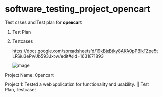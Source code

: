 # software_testing_project_opencart

Test cases and Test plan for **opencart**
1. Test Plan
2. Testcases

   https://docs.google.com/spreadsheets/d/19kBjeBtky8AKA0pPBlkTZpe5tLRSiu3ePwUb593Jxow/edit#gid=1631871893 

   ![image](https://github.com/1009168/software_testing_project_opencart/assets/114450573/961ef7c5-8666-4c7c-bf2a-72b7a4c68fcb)
   

Project Name:	Opencart

Project 1:	Tested a web application for functionality and usability. ||	Test Plan, Testcases
